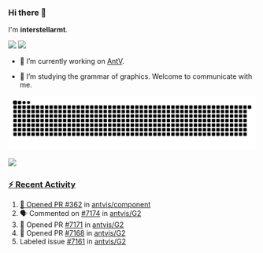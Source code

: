 ### Hi there 👋

I'm **interstellarmt**.

[![](https://img.shields.io/endpoint?url=https://awards.antv.vision/interstellarmt-g2-contributor.json)](https://github.com/antvis/g2)
[![](https://img.shields.io/endpoint?url=https://awards.antv.vision/interstellarmt-gpt-vis-contributor.json)](https://github.com/antvis/gpt-vis)

- 🔭 I’m currently working on [AntV](https://github.com/antvis).

- 📖 I’m studying the grammar of graphics. Welcome to communicate with me.

![](https://raw.githubusercontent.com/interstellarmt/interstellarmt/refs/heads/output/github-contribution-grid-snake.svg)
<div>
  <a href="https://github.com/interstellarmt">
  <img height="180em" src="https://github-readme-stats-eight-theta.vercel.app/api?username=interstellarmt&show_icons=true&include_all_commits=true&count_private=true&theme=tokyonight"/>
</div>
    
### :zap: Recent Activity

<!--START_SECTION:activity-->
1. 💪 Opened PR [#362](undefined) in [antvis/component](https://github.com/antvis/component)
2. 🗣 Commented on [#7174](https://github.com/antvis/G2/issues/7174#issuecomment-3466007568) in [antvis/G2](https://github.com/antvis/G2)
3. 💪 Opened PR [#7171](undefined) in [antvis/G2](https://github.com/antvis/G2)
4. 💪 Opened PR [#7168](undefined) in [antvis/G2](https://github.com/antvis/G2)
5.  Labeled issue [#7161](https://github.com/antvis/G2/issues/7161) in [antvis/G2](https://github.com/antvis/G2)
<!--END_SECTION:activity-->

